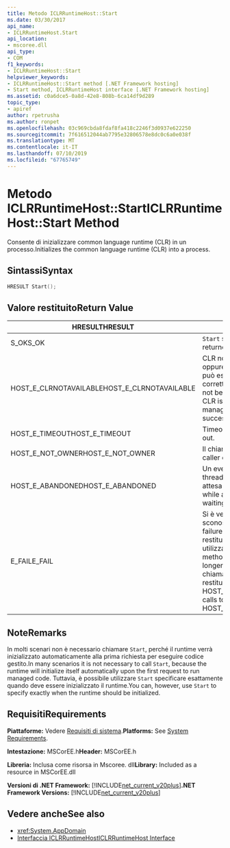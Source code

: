 ```yaml
---
title: Metodo ICLRRuntimeHost::Start
ms.date: 03/30/2017
api_name:
- ICLRRuntimeHost.Start
api_location:
- mscoree.dll
api_type:
- COM
f1_keywords:
- ICLRRuntimeHost::Start
helpviewer_keywords:
- ICLRRuntimeHost::Start method [.NET Framework hosting]
- Start method, ICLRRuntimeHost interface [.NET Framework hosting]
ms.assetid: c0a6dce5-0a8d-42e8-808b-6ca14df9d289
topic_type:
- apiref
author: rpetrusha
ms.author: ronpet
ms.openlocfilehash: 03c969cbda8fdaf8fa418c2246f3d0937e622250
ms.sourcegitcommit: 7f616512044ab7795e32806578e8dc0c6a0e038f
ms.translationtype: MT
ms.contentlocale: it-IT
ms.lasthandoff: 07/10/2019
ms.locfileid: "67765749"
---
```

# <a name="iclrruntimehoststart-method"></a><span data-ttu-id="4692a-102">Metodo ICLRRuntimeHost::Start</span><span class="sxs-lookup"><span data-stu-id="4692a-102">ICLRRuntimeHost::Start Method</span></span>
<span data-ttu-id="4692a-103">Consente di inizializzare common language runtime (CLR) in un processo.</span><span class="sxs-lookup"><span data-stu-id="4692a-103">Initializes the common language runtime (CLR) into a process.</span></span>  
  
## <a name="syntax"></a><span data-ttu-id="4692a-104">Sintassi</span><span class="sxs-lookup"><span data-stu-id="4692a-104">Syntax</span></span>  
  
```cpp  
HRESULT Start();  
```  
  
## <a name="return-value"></a><span data-ttu-id="4692a-105">Valore restituito</span><span class="sxs-lookup"><span data-stu-id="4692a-105">Return Value</span></span>  
  
|<span data-ttu-id="4692a-106">HRESULT</span><span class="sxs-lookup"><span data-stu-id="4692a-106">HRESULT</span></span>|<span data-ttu-id="4692a-107">Descrizione</span><span class="sxs-lookup"><span data-stu-id="4692a-107">Description</span></span>|  
|-------------|-----------------|  
|<span data-ttu-id="4692a-108">S_OK</span><span class="sxs-lookup"><span data-stu-id="4692a-108">S_OK</span></span>|<span data-ttu-id="4692a-109">`Start` stato restituito correttamente.</span><span class="sxs-lookup"><span data-stu-id="4692a-109">`Start` returned successfully.</span></span>|  
|<span data-ttu-id="4692a-110">HOST_E_CLRNOTAVAILABLE</span><span class="sxs-lookup"><span data-stu-id="4692a-110">HOST_E_CLRNOTAVAILABLE</span></span>|<span data-ttu-id="4692a-111">CLR non è stato caricato in un processo oppure si trova in uno stato in cui non può eseguire codice gestito o elaborare correttamente la chiamata.</span><span class="sxs-lookup"><span data-stu-id="4692a-111">The CLR has not been loaded into a process, or the CLR is in a state in which it cannot run managed code or process the call successfully.</span></span>|  
|<span data-ttu-id="4692a-112">HOST_E_TIMEOUT</span><span class="sxs-lookup"><span data-stu-id="4692a-112">HOST_E_TIMEOUT</span></span>|<span data-ttu-id="4692a-113">Timeout della chiamata.</span><span class="sxs-lookup"><span data-stu-id="4692a-113">The call timed out.</span></span>|  
|<span data-ttu-id="4692a-114">HOST_E_NOT_OWNER</span><span class="sxs-lookup"><span data-stu-id="4692a-114">HOST_E_NOT_OWNER</span></span>|<span data-ttu-id="4692a-115">Il chiamante non possiede il blocco.</span><span class="sxs-lookup"><span data-stu-id="4692a-115">The caller does not own the lock.</span></span>|  
|<span data-ttu-id="4692a-116">HOST_E_ABANDONED</span><span class="sxs-lookup"><span data-stu-id="4692a-116">HOST_E_ABANDONED</span></span>|<span data-ttu-id="4692a-117">Un evento è stato annullato durante un thread bloccato o fiber è rimasta in attesa su di esso.</span><span class="sxs-lookup"><span data-stu-id="4692a-117">An event was canceled while a blocked thread or fiber was waiting on it.</span></span>|  
|<span data-ttu-id="4692a-118">E_FAIL</span><span class="sxs-lookup"><span data-stu-id="4692a-118">E_FAIL</span></span>|<span data-ttu-id="4692a-119">Si è verificato un errore irreversibile sconosciuto.</span><span class="sxs-lookup"><span data-stu-id="4692a-119">An unknown catastrophic failure occurred.</span></span> <span data-ttu-id="4692a-120">Se un metodo viene restituito E_FAIL, CLR non è più utilizzabile all'interno del processo.</span><span class="sxs-lookup"><span data-stu-id="4692a-120">If a method returns E_FAIL, the CLR is no longer usable within the process.</span></span> <span data-ttu-id="4692a-121">Le chiamate successive ai metodi di hosting restituiranno HOST_E_CLRNOTAVAILABLE.</span><span class="sxs-lookup"><span data-stu-id="4692a-121">Subsequent calls to hosting methods return HOST_E_CLRNOTAVAILABLE.</span></span>|  
  
## <a name="remarks"></a><span data-ttu-id="4692a-122">Note</span><span class="sxs-lookup"><span data-stu-id="4692a-122">Remarks</span></span>  
 <span data-ttu-id="4692a-123">In molti scenari non è necessario chiamare `Start`, perché il runtime verrà inizializzato automaticamente alla prima richiesta per eseguire codice gestito.</span><span class="sxs-lookup"><span data-stu-id="4692a-123">In many scenarios it is not necessary to call `Start`, because the runtime will initialize itself automatically upon the first request to run managed code.</span></span> <span data-ttu-id="4692a-124">Tuttavia, è possibile utilizzare `Start` specificare esattamente quando deve essere inizializzato il runtime.</span><span class="sxs-lookup"><span data-stu-id="4692a-124">You can, however, use `Start` to specify exactly when the runtime should be initialized.</span></span>  
  
## <a name="requirements"></a><span data-ttu-id="4692a-125">Requisiti</span><span class="sxs-lookup"><span data-stu-id="4692a-125">Requirements</span></span>  
 <span data-ttu-id="4692a-126">**Piattaforme:** Vedere [Requisiti di sistema](../../../../docs/framework/get-started/system-requirements.md).</span><span class="sxs-lookup"><span data-stu-id="4692a-126">**Platforms:** See [System Requirements](../../../../docs/framework/get-started/system-requirements.md).</span></span>  
  
 <span data-ttu-id="4692a-127">**Intestazione:** MSCorEE.h</span><span class="sxs-lookup"><span data-stu-id="4692a-127">**Header:** MSCorEE.h</span></span>  
  
 <span data-ttu-id="4692a-128">**Libreria:** Inclusa come risorsa in Mscoree. dll</span><span class="sxs-lookup"><span data-stu-id="4692a-128">**Library:** Included as a resource in MSCorEE.dll</span></span>  
  
 <span data-ttu-id="4692a-129">**Versioni di .NET Framework:** [!INCLUDE[net_current_v20plus](../../../../includes/net-current-v20plus-md.md)]</span><span class="sxs-lookup"><span data-stu-id="4692a-129">**.NET Framework Versions:** [!INCLUDE[net_current_v20plus](../../../../includes/net-current-v20plus-md.md)]</span></span>  
  
## <a name="see-also"></a><span data-ttu-id="4692a-130">Vedere anche</span><span class="sxs-lookup"><span data-stu-id="4692a-130">See also</span></span>

- <xref:System.AppDomain>
- [<span data-ttu-id="4692a-131">Interfaccia ICLRRuntimeHost</span><span class="sxs-lookup"><span data-stu-id="4692a-131">ICLRRuntimeHost Interface</span></span>](../../../../docs/framework/unmanaged-api/hosting/iclrruntimehost-interface.md)
